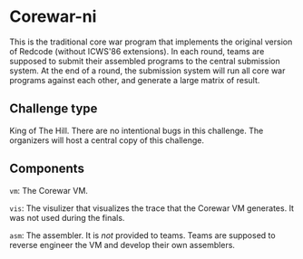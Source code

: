 # Corewar-ni

This is the traditional core war program that implements the original version of Redcode (without ICWS'86 extensions).
In each round, teams are supposed to submit their assembled programs to the central submission system.
At the end of a round, the submission system will run all core war programs against each other, and generate a large matrix of result.

## Challenge type

King of The Hill.
There are no intentional bugs in this challenge.
The organizers will host a central copy of this challenge.

## Components

`vm`: The Corewar VM.

`vis`: The visulizer that visualizes the trace that the Corewar VM generates.
It was not used during the finals.

`asm`: The assembler. It is *not* provided to teams. Teams are supposed to reverse engineer the VM and develop their own assemblers.

